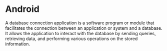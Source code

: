 # Android
A database connection application is a software program or module that facilitates the connection between an application or system and a database. 
It allows the application to interact with the database by sending queries, retrieving data, and performing various operations on the stored information.
